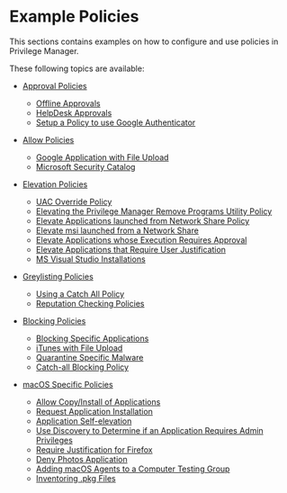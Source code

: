 [title]: # (Examples)
[tags]: # (application control)
[priority]: # (15)
# Example Policies

This sections contains examples on how to configure and use policies in Privilege Manager.

These following topics are available:

* [Approval Policies](approval/index.md)
  * [Offline Approvals](approval/offline_approval.md)
  * [HelpDesk Approvals](approval/helpdesk.md)
  * [Setup a Policy to use Google Authenticator](approval/google-authentication.md)

* [Allow Policies](safe/index.md)
  * [Google Application with File Upload](safe/google-app-file-up.md)
  * [Microsoft Security Catalog](safe/ms-sec-cat.md)

* [Elevation Policies](elevate/index.md)
  * [UAC Override Policy](elevate/uac-override.md)
  * [Elevating the Privilege Manager Remove Programs Utility Policy](elevate/pm-remove-prog.md)
  * [Elevate Applications launched from Network Share Policy](elevate/network-share.md)
  * [Elevate msi launched from a Network Share](elevate/msi.md)
  * [Elevate Applications whose Execution Requires Approval](elevate/app-req-app.md)
  * [Elevate Applications that Require User Justification](elevate/user-just.md)
  * [MS Visual Studio Installations](elevate/ms-visual-studio.md)

* [Greylisting Policies](monitor/index.md)
  * [Using a Catch All Policy](monitor/catch-all.md)
  * [Reputation Checking Policies](monitor/reputation.md)

* [Blocking Policies](block/index.md)
  * [Blocking Specific Applications](block/spec-app.md)
  * [iTunes with File Upload](block/iTunes-file-up.md)
  * [Quarantine Specific Malware](block/quarantine.md)
  * [Catch-all Blocking Policy](block/catch-all.md)

* [macOS Specific Policies](mac/index.md)
  * [Allow Copy/Install of Applications](mac/copy-install.md)
  * [Request Application Installation](mac/app-install-approval-request.md)
  * [Application Self-elevation](mac/self-elevation.md)
  * [Use Discovery to Determine if an Application Requires Admin Privileges](mac/determ-admin.md)
  * [Require Justification for Firefox](mac/justification-firefox.md)
  * [Deny Photos Application](mac/deny-photos.md)
  * [Adding macOS Agents to a Computer Testing Group](mac/add-testing-group.md)
  * [Inventoring .pkg Files](mac/inventory-pkg.md)
  

